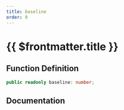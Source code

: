 ```yaml
---
title: baseline
order: 0
---
```


# {{ $frontmatter.title }}

## Function Definition

```ts
public readonly baseline: number;
```

## Documentation

<!--@include: ./parts/baseline.md-->
